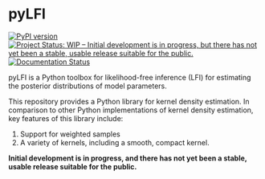 # pyLFI

[![PyPI version](https://badge.fury.io/py/pylfi.svg)](https://badge.fury.io/py/pylfi)
[![Project Status: WIP – Initial development is in progress, but there has not yet been a stable, usable release suitable for the public.](https://www.repostatus.org/badges/latest/wip.svg)](https://www.repostatus.org/#wip)
[![Documentation Status](https://readthedocs.org/projects/pylfi/badge/?version=latest)](https://pylfi.readthedocs.io/en/latest/?badge=latest)

pyLFI is a Python toolbox for likelihood-free inference (LFI) for estimating the posterior distributions of model parameters.

This repository provides a Python library for kernel density estimation. In comparison to other Python implementations of kernel density estimation, key features of this library include:

1. Support for weighted samples
2. A variety of kernels, including a smooth, compact kernel.

**Initial development is in progress, and there has not yet been a stable, usable release suitable for the public.**
